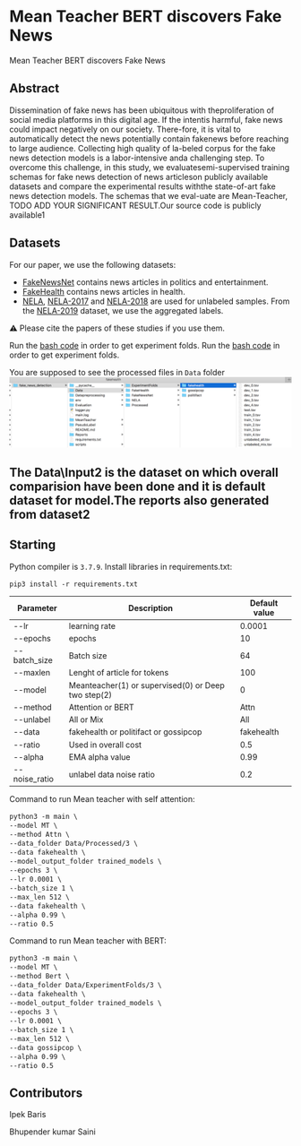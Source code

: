 # Mean Teacher BERT discovers Fake News
Mean Teacher BERT discovers Fake News

## Abstract
Dissemination  of  fake  news  has  been  ubiquitous  with  theproliferation of social media platforms in this digital age. If the intentis  harmful,  fake  news  could  impact  negatively  on  our  society.  There-fore, it is vital to automatically detect the news potentially contain fakenews  before  reaching  to  large  audience.  Collecting  high  quality  of  la-beled corpus for the fake news detection models is a labor-intensive anda challenging step. To overcome this challenge, in this study, we evaluatesemi-supervised training schemas for fake news detection of news articleson publicly available datasets and compare the experimental results withthe state-of-art fake news detection models. The schemas that we eval-uate are Mean-Teacher, TODO ADD YOUR SIGNIFICANT RESULT.Our source code is publicly available1

## Datasets

For our paper, we use the following datasets:

* [FakeNewsNet](https://github.com/KaiDMML/FakeNewsNet) contains news articles in politics and entertainment.
* [FakeHealth](https://zenodo.org/record/3862989) contains news articles in health.
* [NELA](https://dataverse.harvard.edu/dataverse/nela), [NELA-2017](https://dataverse.harvard.edu/dataset.xhtml?persistentId=doi:10.7910/DVN/ZCXSKG) and [NELA-2018](https://dataverse.harvard.edu/dataset.xhtml?persistentId=doi:10.7910/DVN/ULHLCB) are used for unlabeled samples. From the [NELA-2019]() dataset, we use the aggregated labels. 

:warning: Please cite the papers of these studies if you use them. 

Run the [bash code](scripts/data_processing.sh) in order to get experiment folds.
Run the [bash code](scripts/fake_news_generator.sh) in order to get experiment folds.

You are supposed to see the processed files in `Data` folder
![ddata_directory](images/folder_dir.png)
## The Data\Input2 is the dataset on which overall comparision have been done and it is default dataset for model.The reports also generated from dataset2

## Starting
Python compiler is `3.7.9`.
Install libraries in requirements.txt:
```console
pip3 install -r requirements.txt
```

| Parameter | Description | Default value|
|-----------|-------------|--------------|
|--lr | learning rate| 0.0001|
|--epochs | epochs| 10|
|--batch_size | Batch size | 64|
|--maxlen | Lenght of article for tokens | 100|
|--model | Meanteacher(1) or supervised(0) or Deep two step(2)|0| 
|--method | Attention or BERT | Attn|
|--unlabel | All or Mix | All|
|--data | fakehealth or politifact or gossipcop | fakehealth|
|--ratio | Used in overall cost | 0.5|
|--alpha | EMA alpha value| 0.99|
|--noise_ratio |unlabel data noise ratio |0.2|

Command to run Mean teacher with self attention:
```console
python3 -m main \
--model MT \
--method Attn \
--data_folder Data/Processed/3 \
--data fakehealth \
--model_output_folder trained_models \
--epochs 3 \
--lr 0.0001 \
--batch_size 1 \
--max_len 512 \
--data fakehealth \
--alpha 0.99 \
--ratio 0.5
```
Command to run Mean teacher with BERT:
```console
python3 -m main \
--model MT \
--method Bert \
--data_folder Data/ExperimentFolds/3 \
--data fakehealth \
--model_output_folder trained_models \
--epochs 3 \
--lr 0.0001 \
--batch_size 1 \
--max_len 512 \
--data gossipcop \
--alpha 0.99 \
--ratio 0.5
```


## Contributors
Ipek Baris

Bhupender kumar Saini

